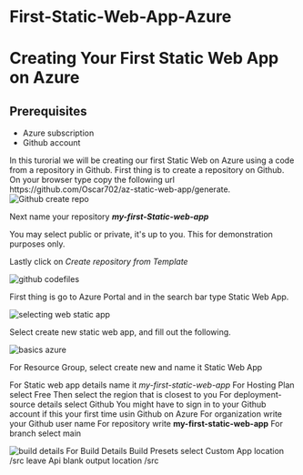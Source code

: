 # First-Static-Web-App-Azure
<H1> Creating Your First Static Web App on Azure </H1>
  
  <H2>Prerequisites</H2>
  <ul>
  <li>Azure subscription </li>
  <li> Github account </li></ul>
  
  <p> In this turorial we will be creating our first Static Web on Azure using a code from a repository in Github.
  First thing is to create a repository on Github. On your browser type copy the following url
   https://github.com/Oscar702/az-static-web-app/generate.
  
  
  <img src="https://i.imgur.com/rzW9oO1.png" alt="Github create repo"/>
  
  Next name your repository <strong><em>my-first-Static-web-app</em></strong>
  
  
  You may select public or private, it's up to you. This for demonstration purposes only.
  
  Lastly click on <em>Create repository from Template</em>
  
  <img src="https://i.imgur.com/PvXQRQX.png" alt="github codefiles"/>
  
  First thing is go to Azure Portal and in the search bar type Static Web App. 
  
  <img src="https://i.imgur.com/fg33q65.png" alt="selecting web static app" />
  
  Select create new static web app, and fill out the following.
  
  <img src="https://i.imgur.com/rgv28rA.png" alt="basics azure"/>
  
  For Resource Group, select create new and name it Static Web App
  
  For Static web app details name it <em>my-first-static-web-app</em>
  For Hosting Plan select Free
  Then select the region that is closest to you
  For deployment-source details select Github
  You might have to sign in to your Github account if this your first time usin Github on Azure
  For organization write your Github user name
  For repository write <strong>my-first-static-web-app</strong>
  For branch select main
  
  
  
  <img src="https://i.imgur.com/HnaOYHR.png" alt="build details"/>
  For Build Details 
  Build Presets select Custom
  App location /src
  leave Api blank
  output location /src
  
  
  
  
  
 
